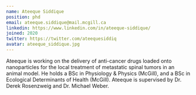 ```yaml
---
name: Ateeque Siddique
position: phd
email: ateeque.siddique@mail.mcgill.ca
linkedin: https://www.linkedin.com/in/ateeque-siddique/
joined: 2020
twitter: https://twitter.com/ateequesiddiq
avatar: ateeque_siddique.jpg
---
```


Ateeque is working on the delivery of anti-cancer drugs loaded onto nanoparticles for the local treatment of metastatic spinal tumors in an animal model. He holds a BSc in Physiology & Physics (McGill), and a BSc in Ecological Determinants of Health (McGill). Ateeque is supervised by Dr. Derek Rosenzweig and Dr. Michael Weber.

